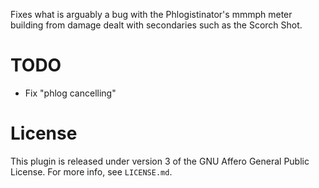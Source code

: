 Fixes what is arguably a bug with the Phlogistinator's mmmph meter building from damage dealt with secondaries such as the Scorch Shot.

TODO
==================
- Fix "phlog cancelling"

License
==================
This plugin is released under version 3 of the GNU Affero General Public License. For more info, see `LICENSE.md`.
